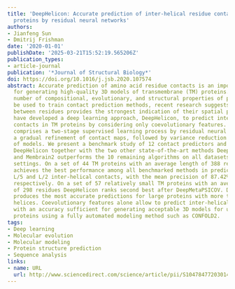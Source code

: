```yaml
---
title: 'DeepHelicon: Accurate prediction of inter-helical residue contacts in transmembrane
  proteins by residual neural networks'
authors:
- Jianfeng Sun
- Dmitrij Frishman
date: '2020-01-01'
publishDate: '2025-03-21T15:52:19.565206Z'
publication_types:
- article-journal
publication: '*Journal of Structural Biology*'
doi: https://doi.org/10.1016/j.jsb.2020.107574
abstract: Accurate prediction of amino acid residue contacts is an important prerequisite
  for generating high-quality 3D models of transmembrane (TM) proteins. While a large
  number of compositional, evolutionary, and structural properties of proteins can
  be used to train contact prediction methods, recent research suggests that coevolution
  between residues provides the strongest indication of their spatial proximity. We
  have developed a deep learning approach, DeepHelicon, to predict inter-helical residue
  contacts in TM proteins by considering only coevolutionary features. DeepHelicon
  comprises a two-stage supervised learning process by residual neural networks for
  a gradual refinement of contact maps, followed by variance reduction by an ensemble
  of models. We present a benchmark study of 12 contact predictors and conclude that
  DeepHelicon together with the two other state-of-the-art methods DeepMetaPSICOV
  and Membrain2 outperforms the 10 remaining algorithms on all datasets and at all
  settings. On a set of 44 TM proteins with an average length of 388 residues DeepHelicon
  achieves the best performance among all benchmarked methods in predicting the top
  L/5 and L/2 inter-helical contacts, with the mean precision of 87.42% and 77.84%,
  respectively. On a set of 57 relatively small TM proteins with an average length
  of 298 residues DeepHelicon ranks second best after DeepMetaPSICOV. DeepHelicon
  produces the most accurate predictions for large proteins with more than 10 transmembrane
  helices. Coevolutionary features alone allow to predict inter-helical residue contacts
  with an accuracy sufficient for generating acceptable 3D models for up to 30% of
  proteins using a fully automated modeling method such as CONFOLD2.
tags:
- Deep learning
- Molecular evolution
- Molecular modeling
- Protein structure prediction
- Sequence analysis
links:
- name: URL
  url: http://www.sciencedirect.com/science/article/pii/S1047847720301477
---
```

